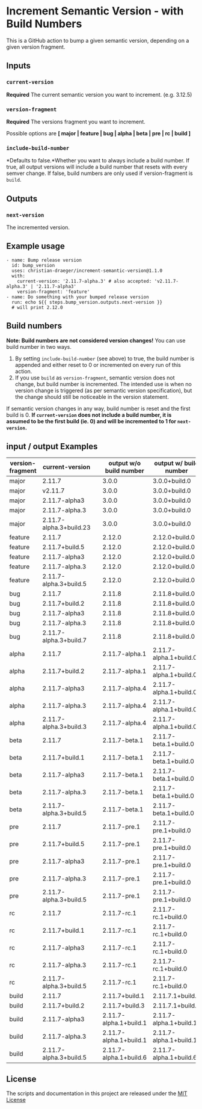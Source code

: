 # Increment Semantic Version - with Build Numbers

This is a GitHub action to bump a given semantic version, depending on a given version fragment.

## Inputs

### `current-version`

**Required** The current semantic version you want to increment. (e.g. 3.12.5)

### `version-fragment`

**Required** The versions fragment you want to increment.

Possible options are **[ major | feature | bug | alpha | beta | pre | rc | build ]**

### `include-build-number`

*Defaults to false.*Whether you want to always include a build number. If true, all output versions will include a build number that resets with every semver change. If false, build numbers are only used if version-fragment is `build`.

## Outputs

### `next-version`

The incremented version.

## Example usage

    - name: Bump release version
      id: bump_version
      uses: christian-draeger/increment-semantic-version@1.1.0
      with:
        current-version: '2.11.7-alpha.3' # also accepted: 'v2.11.7-alpha.3' | '2.11.7-alpha3'
        version-fragment: 'feature'
    - name: Do something with your bumped release version
      run: echo ${{ steps.bump_version.outputs.next-version }}
      # will print 2.12.0

## Build numbers

**Note: Build numbers are not considered version changes!**
You can use build number in two ways.

1) By setting `include-build-number` (see above) to true, the build number is appended and either reset to 0 or incremented on every run of this action.
2) If you use `build` as `version-fragment`, semantic version does not change, but build number is incremented. The intended use is when no version change is triggered (as per semantic version specification), but the change should still be noticeable in the version statement.

If semantic version changes in any way, build number is reset and the first build is 0. **If `current-version` does not include a build number, it is assumed to be the first build (ie. 0) and will be incremented to 1 for `next-version`.**

## input / output Examples

| version-fragment | current-version          |   | output w/o build number| output w/ build number |
| ---------------- | ------------------------ | - | ---------------------- | ---------------------- |
| major            | 2.11.7                   |   | 3.0.0                  | 3.0.0+build.0          |
| major            | v2.11.7                  |   | 3.0.0                  | 3.0.0+build.0          |
| major            | 2.11.7-alpha3            |   | 3.0.0                  | 3.0.0+build.0          |
| major            | 2.11.7-alpha.3           |   | 3.0.0                  | 3.0.0+build.0          |
| major            | 2.11.7-alpha.3+build.23  |   | 3.0.0                  | 3.0.0+build.0          |
| feature          | 2.11.7                   |   | 2.12.0                 | 2.12.0+build.0         |
| feature          | 2.11.7+build.5           |   | 2.12.0                 | 2.12.0+build.0         |
| feature          | 2.11.7-alpha3            |   | 2.12.0                 | 2.12.0+build.0         |
| feature          | 2.11.7-alpha.3           |   | 2.12.0                 | 2.12.0+build.0         |
| feature          | 2.11.7-alpha.3+build.5   |   | 2.12.0                 | 2.12.0+build.0         |
| bug              | 2.11.7                   |   | 2.11.8                 | 2.11.8+build.0         |
| bug              | 2.11.7+build.2           |   | 2.11.8                 | 2.11.8+build.0         |
| bug              | 2.11.7-alpha3            |   | 2.11.8                 | 2.11.8+build.0         |
| bug              | 2.11.7-alpha.3           |   | 2.11.8                 | 2.11.8+build.0         |
| bug              | 2.11.7-alpha.3+build.7   |   | 2.11.8                 | 2.11.8+build.0         |
| alpha            | 2.11.7                   |   | 2.11.7-alpha.1         | 2.11.7-alpha.1+build.0 |
| alpha            | 2.11.7+build.2           |   | 2.11.7-alpha.1         | 2.11.7-alpha.1+build.0 |
| alpha            | 2.11.7-alpha3            |   | 2.11.7-alpha.4         | 2.11.7-alpha.1+build.0 |
| alpha            | 2.11.7-alpha.3           |   | 2.11.7-alpha.4         | 2.11.7-alpha.1+build.0 |
| alpha            | 2.11.7-alpha.3+build.3   |   | 2.11.7-alpha.4         | 2.11.7-alpha.1+build.0 |
| beta             | 2.11.7                   |   | 2.11.7-beta.1          | 2.11.7-beta.1+build.0  |
| beta             | 2.11.7+build.1           |   | 2.11.7-beta.1          | 2.11.7-beta.1+build.0  |
| beta             | 2.11.7-alpha3            |   | 2.11.7-beta.1          | 2.11.7-beta.1+build.0  |
| beta             | 2.11.7-alpha.3           |   | 2.11.7-beta.1          | 2.11.7-beta.1+build.0  |
| beta             | 2.11.7-alpha.3+build.5   |   | 2.11.7-beta.1          | 2.11.7-beta.1+build.0  |
| pre              | 2.11.7                   |   | 2.11.7-pre.1           | 2.11.7-pre.1+build.0   |
| pre              | 2.11.7+build.5           |   | 2.11.7-pre.1           | 2.11.7-pre.1+build.0   |
| pre              | 2.11.7-alpha3            |   | 2.11.7-pre.1           | 2.11.7-pre.1+build.0   |
| pre              | 2.11.7-alpha.3           |   | 2.11.7-pre.1           | 2.11.7-pre.1+build.0   |
| pre              | 2.11.7-alpha.3+build.5   |   | 2.11.7-pre.1           | 2.11.7-pre.1+build.0   |
| rc               | 2.11.7                   |   | 2.11.7-rc.1            | 2.11.7-rc.1+build.0    |
| rc               | 2.11.7+build.1           |   | 2.11.7-rc.1            | 2.11.7-rc.1+build.0    |
| rc               | 2.11.7-alpha3            |   | 2.11.7-rc.1            | 2.11.7-rc.1+build.0    |
| rc               | 2.11.7-alpha.3           |   | 2.11.7-rc.1            | 2.11.7-rc.1+build.0    |
| rc               | 2.11.7-alpha.3+build.5   |   | 2.11.7-rc.1            | 2.11.7-rc.1+build.0    |
| build            | 2.11.7                   |   | 2.11.7+build.1         | 2.11.7.1+build.1       |
| build            | 2.11.7+build.2           |   | 2.11.7+build.3         | 2.11.7.1+build.3       |
| build            | 2.11.7-alpha3            |   | 2.11.7-alpha.1+build.1 | 2.11.7-alpha.1+build.1 |
| build            | 2.11.7-alpha.3           |   | 2.11.7-alpha.1+build.1 | 2.11.7-alpha.1+build.1 |
| build            | 2.11.7-alpha.3+build.5   |   | 2.11.7-alpha.1+build.6 | 2.11.7-alpha.1+build.6 |

## License

The scripts and documentation in this project are released under the [MIT License](LICENSE)
